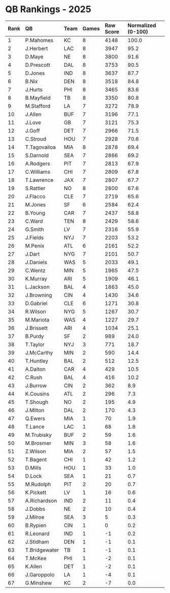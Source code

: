 # QB Rankings - 2025

| Rank | QB            | Team | Games | Raw Score | Normalized (0-100) |
| :----| :-------------| :----| :-----| :---------| :------------------|
| 1    | P.Mahomes     | KC   | 8     | 4148      | 100.0              |
| 2    | J.Herbert     | LAC  | 8     | 3947      | 95.2               |
| 3    | D.Maye        | NE   | 8     | 3800      | 91.6               |
| 4    | D.Prescott    | DAL  | 8     | 3753      | 90.5               |
| 5    | D.Jones       | IND  | 8     | 3637      | 87.7               |
| 6    | B.Nix         | DEN  | 8     | 3518      | 84.8               |
| 7    | J.Hurts       | PHI  | 8     | 3465      | 83.6               |
| 8    | B.Mayfield    | TB   | 8     | 3350      | 80.8               |
| 9    | M.Stafford    | LA   | 7     | 3272      | 78.9               |
| 10   | J.Allen       | BUF  | 7     | 3196      | 77.1               |
| 11   | J.Love        | GB   | 7     | 3121      | 75.3               |
| 12   | J.Goff        | DET  | 7     | 2966      | 71.5               |
| 13   | C.Stroud      | HOU  | 7     | 2928      | 70.6               |
| 14   | T.Tagovailoa  | MIA  | 8     | 2878      | 69.4               |
| 15   | S.Darnold     | SEA  | 7     | 2866      | 69.2               |
| 16   | A.Rodgers     | PIT  | 7     | 2813      | 67.9               |
| 17   | C.Williams    | CHI  | 7     | 2809      | 67.8               |
| 18   | T.Lawrence    | JAX  | 7     | 2807      | 67.7               |
| 19   | S.Rattler     | NO   | 8     | 2800      | 67.6               |
| 20   | J.Flacco      | CLE  | 7     | 2719      | 65.6               |
| 21   | M.Jones       | SF   | 6     | 2584      | 62.4               |
| 22   | B.Young       | CAR  | 7     | 2437      | 58.8               |
| 23   | C.Ward        | TEN  | 8     | 2429      | 58.6               |
| 24   | G.Smith       | LV   | 7     | 2316      | 55.9               |
| 25   | J.Fields      | NYJ  | 7     | 2203      | 53.2               |
| 26   | M.Penix       | ATL  | 6     | 2161      | 52.2               |
| 27   | J.Dart        | NYG  | 7     | 2101      | 50.7               |
| 28   | J.Daniels     | WAS  | 5     | 2033      | 49.1               |
| 29   | C.Wentz       | MIN  | 5     | 1965      | 47.5               |
| 30   | K.Murray      | ARI  | 5     | 1909      | 46.1               |
| 31   | L.Jackson     | BAL  | 4     | 1863      | 45.0               |
| 32   | J.Browning    | CIN  | 4     | 1430      | 34.6               |
| 33   | D.Gabriel     | CLE  | 6     | 1271      | 30.8               |
| 34   | R.Wilson      | NYG  | 5     | 1267      | 30.7               |
| 35   | M.Mariota     | WAS  | 4     | 1227      | 29.7               |
| 36   | J.Brissett    | ARI  | 4     | 1034      | 25.1               |
| 37   | B.Purdy       | SF   | 2     | 989       | 24.0               |
| 38   | T.Taylor      | NYJ  | 3     | 771       | 18.7               |
| 39   | J.McCarthy    | MIN  | 2     | 590       | 14.4               |
| 40   | T.Huntley     | BAL  | 2     | 512       | 12.5               |
| 41   | A.Dalton      | CAR  | 4     | 429       | 10.5               |
| 42   | C.Rush        | BAL  | 4     | 416       | 10.2               |
| 43   | J.Burrow      | CIN  | 2     | 362       | 8.9                |
| 44   | K.Cousins     | ATL  | 2     | 296       | 7.3                |
| 45   | T.Shough      | NO   | 2     | 195       | 4.9                |
| 46   | J.Milton      | DAL  | 2     | 170       | 4.3                |
| 47   | Q.Ewers       | MIA  | 1     | 70        | 1.9                |
| 48   | T.Lance       | LAC  | 1     | 68        | 1.8                |
| 49   | M.Trubisky    | BUF  | 2     | 59        | 1.6                |
| 50   | M.Brosmer     | MIN  | 3     | 58        | 1.6                |
| 51   | Z.Wilson      | MIA  | 2     | 57        | 1.5                |
| 52   | T.Bagent      | CHI  | 1     | 42        | 1.2                |
| 53   | D.Mills       | HOU  | 1     | 33        | 1.0                |
| 54   | D.Lock        | SEA  | 1     | 21        | 0.7                |
| 55   | M.Rudolph     | PIT  | 2     | 20        | 0.7                |
| 56   | K.Pickett     | LV   | 1     | 16        | 0.6                |
| 57   | A.Richardson  | IND  | 2     | 11        | 0.4                |
| 58   | J.Dobbs       | NE   | 2     | 10        | 0.4                |
| 59   | J.Milroe      | SEA  | 3     | 5         | 0.3                |
| 60   | B.Rypien      | CIN  | 1     | 0         | 0.2                |
| 61   | R.Leonard     | IND  | 1     | -1        | 0.2                |
| 62   | J.Stidham     | DEN  | 1     | -1        | 0.1                |
| 63   | T.Bridgewater | TB   | 1     | -1        | 0.1                |
| 64   | T.McKee       | PHI  | 1     | -2        | 0.1                |
| 65   | K.Allen       | DET  | 1     | -2        | 0.1                |
| 66   | J.Garoppolo   | LA   | 1     | -4        | 0.1                |
| 67   | G.Minshew     | KC   | 2     | -7        | 0.0                |

